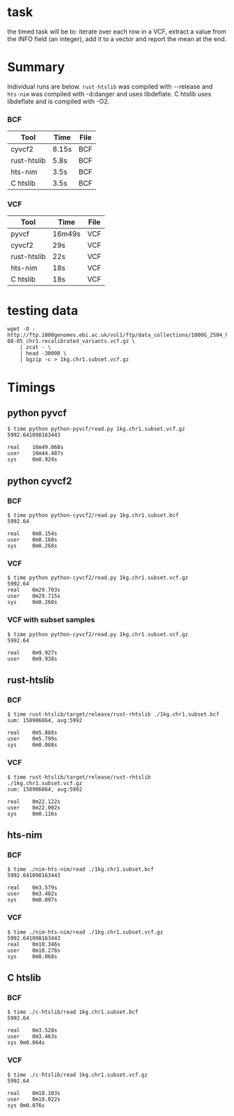 
# task

the timed task will be to:
iterate over each row in a VCF, extract a value from the INFO field (an
integer), add it to a vector and report the mean at the end.

# Summary

Individual runs are below. `rust-htslib` was compiled with --release and `hts-nim` was compiled with -d:danger and uses libdeflate. C htslib uses libdeflate and is compiled with -O2.

### BCF

| Tool  | Time   | File |
|-------|--------|------|
| cyvcf2 | 8.15s | BCF  |
| rust-htslib | 5.8s | BCF |
| hts-nim | 3.5s | BCF |
| C htslib | 3.5s | BCF |

### VCF

| Tool  | Time   | File |
|-------|--------|------|
| pyvcf | 16m49s | VCF  |
| cyvcf2 | 29s   | VCF  |
| rust-htslib | 22s | VCF |
| hts-nim | 18s | VCF |
| C htslib | 18s | VCF |


# testing data

```
wget -O - http://ftp.1000genomes.ebi.ac.uk/vol1/ftp/data_collections/1000G_2504_high_coverage/working/20201028_3202_raw_GT_with_annot/20201028_CCDG_14151_B01_GRM_WGS_2020-08-05_chr1.recalibrated_variants.vcf.gz \
    | zcat - \
    | head -30000 \
    | bgzip -c > 1kg.chr1.subset.vcf.gz
```

# Timings

## python pyvcf

```
$ time python python-pyvcf/read.py 1kg.chr1.subset.vcf.gz 
5992.641098163443

real    16m49.068s
user    16m44.487s
sys     0m0.924s
```

## python cyvcf2


### BCF

```
$ time python python-cyvcf2/read.py 1kg.chr1.subset.bcf    
5992.64

real    0m8.154s
user    0m8.168s
sys     0m0.268s
```

### VCF

```
$ time python python-cyvcf2/read.py 1kg.chr1.subset.vcf.gz 
5992.64
real    0m29.703s
user    0m29.715s
sys     0m0.260s
```

### VCF with subset samples

```
$ time python python-cyvcf2/read.py 1kg.chr1.subset.vcf.gz 
5992.64

real    0m9.927s
user    0m9.938s
```

## rust-htslib


### BCF

```
$ time rust-htslib/target/release/rust-rhtslib ./1kg.chr1.subset.bcf    
sum: 158906864, avg:5992

real    0m5.888s
user    0m5.799s
sys     0m0.088s
```

### VCF
```
$ time rust-htslib/target/release/rust-rhtslib ./1kg.chr1.subset.vcf.gz 
sum: 158906864, avg:5992

real    0m22.122s
user    0m22.002s
sys     0m0.116s
```

## hts-nim

### BCF

```
$ time ./nim-hts-nim/read ./1kg.chr1.subset.bcf 
5992.641098163443

real    0m3.579s
user    0m3.482s
sys     0m0.097s
```

### VCF

```
$ time ./nim-hts-nim/read ./1kg.chr1.subset.vcf.gz 
5992.641098163443
real    0m18.346s
user    0m18.276s
sys     0m0.068s
```

## C htslib


### BCF

```
$ time ./c-htslib/read 1kg.chr1.subset.bcf 
5992.64

real	0m3.528s
user	0m3.463s
sys	0m0.064s
```

### VCF

```
$ time ./c-htslib/read 1kg.chr1.subset.vcf.gz 
5992.64

real	0m18.103s
user	0m18.022s
sys	0m0.076s
```
